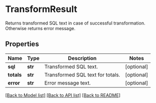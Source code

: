 # TransformResult

Returns transformed SQL text in case of successful transformation. Otherwise returns error message.

## Properties
Name | Type | Description | Notes
------------ | ------------- | ------------- | -------------
**sql** | **str** | Transformed SQL text. | [optional] 
**totals** | **str** | Transformed SQL text for totals. | [optional] 
**error** | **str** | Error message text. | [optional] 

[[Back to Model list]](../README.md#documentation-for-models) [[Back to API list]](../README.md#documentation-for-api-endpoints) [[Back to README]](../README.md)


